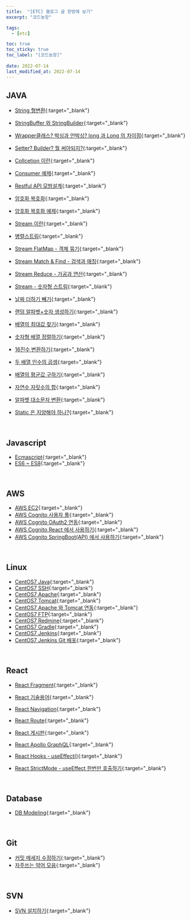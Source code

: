 ```yaml
---
title:  "[ETC] 블로그 글 한방에 보기"
excerpt: "코드농장"

tags:
  - [etc]

toc: true
toc_sticky: true
toc_label: "[코드농장]"
 
date: 2022-07-14
last_modified_at: 2022-07-14
---
```


## JAVA

- [String 형변환](https://ymkmoon.github.io/Java-17-String-Conversion/){:target="_blank"}
- [StringBuffer 와 StringBuilder](https://ymkmoon.github.io/Java-16-StringBuffer-StringBuilder/){:target="_blank"}
- [Wrapper클래스? 박싱과 언박싱? long 과 Long 의 차이점](https://ymkmoon.github.io/Java-27-Boxing/){:target="_blank"}
- [Setter? Builder? 뭘 써야되지?](https://ymkmoon.github.io/Java-28-Builder-Pattern/){:target="_blank"}

- [Collcetion 이란](https://ymkmoon.github.io/Java-03-Collection/){:target="_blank"}
- [Consumer 예제](https://ymkmoon.github.io/Java-03-Collection/){:target="_blank"}
- [Restful API 모범설계](https://ymkmoon.github.io/Java-06-Restful-Api/){:target="_blank"}
- [암호화 복호화](https://ymkmoon.github.io/Java-07-Encryption/){:target="_blank"}
- [암호화 복호화 예제](https://ymkmoon.github.io/Java-08-Encryption-Example/){:target="_blank"}

- [Stream 이란](https://ymkmoon.github.io/Java-09-Stream/){:target="_blank"}
- [병렬스트림](https://ymkmoon.github.io/Java-10-Parallel-Stream/){:target="_blank"}
- [Stream FlatMap - 객체 묶기](https://ymkmoon.github.io/Java-11-Stream-FlatMap/){:target="_blank"}
- [Stream Match & Find - 검색과 매칭](https://ymkmoon.github.io/Java-12-Stream-Match-Find/){:target="_blank"}
- [Stream Reduce - 가공과 연산](https://ymkmoon.github.io/Java-13-Stream-Reduce/){:target="_blank"}
- [Stream - 숫자형 스트림](https://ymkmoon.github.io/Java-14-Stream-Numeric/){:target="_blank"}

- [날짜 더하기 빼기](https://ymkmoon.github.io/Java-18-Date-Conversion/){:target="_blank"}
- [랜덤 알파벳+숫자 생성하기](https://ymkmoon.github.io/Java-19-Random-String/){:target="_blank"}
- [배열의 최대값 찾기](https://ymkmoon.github.io/Java-20-Maximum-Of-Array/){:target="_blank"}
- [숫자형 배열 정렬하기](https://ymkmoon.github.io/Java-21-Array-Sort/){:target="_blank"}
- [16진수 변환하기](https://ymkmoon.github.io/Java-22-Demical-To-Hex/){:target="_blank"}
- [두 배열 인수의 곱셈](https://ymkmoon.github.io/Java-23-Array-Multiplication/){:target="_blank"}
- [배열의 평균값 구하기](https://ymkmoon.github.io/Java-24-Array-Average/){:target="_blank"}
- [자연수 자릿수의 합](https://ymkmoon.github.io/Java-25-Sum-Of-Digest/){:target="_blank"}
- [알파벳 대소문자 변환](https://ymkmoon.github.io/Java-25-Sum-Of-Digest/){:target="_blank"}

- [Static 은 지양해야 하나?](https://ymkmoon.github.io/Java-15-Static/){:target="_blank"}

<br>

## Javascript

- [Ecmascript](https://ymkmoon.github.io/Javascript-01-Ecma-Script/){:target="_blank"}
- [ES6 ~ ES8](https://ymkmoon.github.io/Javascript-02-Ecma-Script-After-6/){:target="_blank"}

<br>

## AWS

- [AWS EC2](https://ymkmoon.github.io/Aws-01-Ec2/){:target="_blank"}
- [AWS Cognito 사용자 풀](https://ymkmoon.github.io/Aws-02-Cognito/){:target="_blank"}
- [AWS Cognito OAuth2 연동](https://ymkmoon.github.io/Aws-03-Cognito-OAuth2/){:target="_blank"}
- [AWS Cognito React 에서 사용하기](https://ymkmoon.github.io/Aws-04-Cognito-React/){:target="_blank"}
- [AWS Cognito SpringBoot(API) 에서 사용하기](https://ymkmoon.github.io/Aws-05-Springboot-Cognito/){:target="_blank"}

<br>

## Linux

- [CentOS7 Java](https://ymkmoon.github.io/Linux-04-CentOS-JDK/){:target="_blank"}
- [CentOS7 SSH](https://ymkmoon.github.io/Linux-05-CentOS-SSH/){:target="_blank"}
- [CentOS7 Apache](https://ymkmoon.github.io/Linux-06-CentOS-Apache/){:target="_blank"}
- [CentOS7 Tomcat](https://ymkmoon.github.io/Linux-07-CentOS-Tomcat/){:target="_blank"}
- [CentOS7 Apache 와 Tomcat 연동](https://ymkmoon.github.io/Linux-08-CentOS-Apache-Tomcat/){:target="_blank"}
- [CentOS7 FTP](https://ymkmoon.github.io/Linux-09-CentOS-FTP/){:target="_blank"}
- [CentOS7 Redmine](https://ymkmoon.github.io/Linux-10-CentOS-Redmine/){:target="_blank"}
- [CentOS7 Gradle](https://ymkmoon.github.io/Linux-12-CentOS-Gradle/){:target="_blank"}
- [CentOS7 Jenkins](https://ymkmoon.github.io/Linux-11-CentOS-Jenkins/){:target="_blank"}
- [CentOS7 Jenkins Git 배포](https://ymkmoon.github.io/Linux-13-CentOS-Jenkins-Deploy/){:target="_blank"}

<br>

## React

- [React Fragment](https://ymkmoon.github.io/React-16-Fragment/){:target="_blank"}
- [React 기술용어](https://ymkmoon.github.io/React-13-Term-Of-Technology/){:target="_blank"}

- [React Navigation](https://ymkmoon.github.io/React-03-Navigation/){:target="_blank"}
- [React Route](https://ymkmoon.github.io/React-04-Route/){:target="_blank"}
- [React 게시판](https://ymkmoon.github.io/React-06-Voc/){:target="_blank"}
- [React Apollo GraphQL](https://ymkmoon.github.io/React-09-Apollo/){:target="_blank"}
- [React Hooks - useEffect()](https://ymkmoon.github.io/React-14-useEffect/){:target="_blank"}
- [React StrictMode - useEffect 한번만 호출하기](https://ymkmoon.github.io/React-15-Strict-Mode/){:target="_blank"}

<br>

## Database

- [DB Modeling](https://ymkmoon.github.io/DB-01-Modeling/){:target="_blank"}

<br>

## Git

- [커밋 메세지 수정하기](https://ymkmoon.github.io/Git-01-Update-Commit-Message/){:target="_blank"}
- [자주쓰는 약어 모음](https://ymkmoon.github.io/Git-02-Abbreviation/){:target="_blank"}

<br>

## SVN

- [SVN 설치하기](https://ymkmoon.github.io/Svn-01-Svn/){:target="_blank"}

<br>